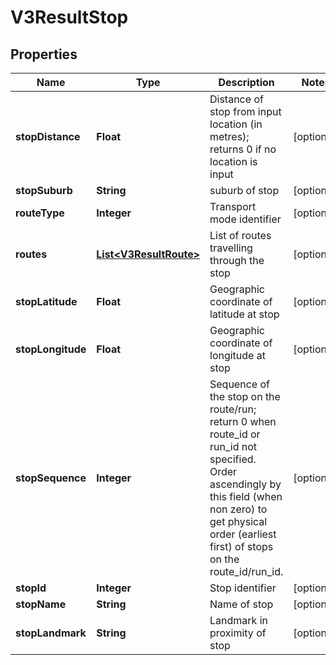 

# V3ResultStop


## Properties

| Name | Type | Description | Notes |
|------------ | ------------- | ------------- | -------------|
|**stopDistance** | **Float** | Distance of stop from input location (in metres); returns 0 if no location is input |  [optional] |
|**stopSuburb** | **String** | suburb of stop |  [optional] |
|**routeType** | **Integer** | Transport mode identifier |  [optional] |
|**routes** | [**List&lt;V3ResultRoute&gt;**](V3ResultRoute.md) | List of routes travelling through the stop |  [optional] |
|**stopLatitude** | **Float** | Geographic coordinate of latitude at stop |  [optional] |
|**stopLongitude** | **Float** | Geographic coordinate of longitude at stop |  [optional] |
|**stopSequence** | **Integer** | Sequence of the stop on the route/run; return 0 when route_id or run_id not specified. Order ascendingly by this field (when non zero) to get physical order (earliest first) of stops on the route_id/run_id. |  [optional] |
|**stopId** | **Integer** | Stop identifier |  [optional] |
|**stopName** | **String** | Name of stop |  [optional] |
|**stopLandmark** | **String** | Landmark in proximity of stop |  [optional] |



